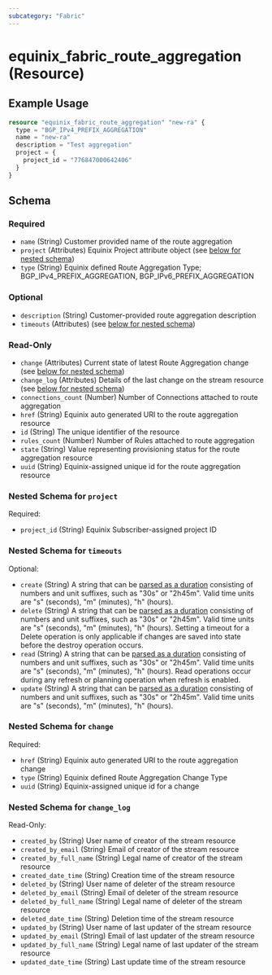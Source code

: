 ```yaml
---
subcategory: "Fabric"
---
```


# equinix_fabric_route_aggregation (Resource)



## Example Usage

```terraform
resource "equinix_fabric_route_aggregation" "new-ra" {
  type = "BGP_IPv4_PREFIX_AGGREGATION"
  name = "new-ra"
  description = "Test aggregation"
  project = {
    project_id = "776847000642406"
  }
}
```

<!-- schema generated by tfplugindocs -->
## Schema

### Required

- `name` (String) Customer provided name of the route aggregation
- `project` (Attributes) Equinix Project attribute object (see [below for nested schema](#nestedatt--project))
- `type` (String) Equinix defined Route Aggregation Type; BGP_IPv4_PREFIX_AGGREGATION, BGP_IPv6_PREFIX_AGGREGATION

### Optional

- `description` (String) Customer-provided route aggregation description
- `timeouts` (Attributes) (see [below for nested schema](#nestedatt--timeouts))

### Read-Only

- `change` (Attributes) Current state of latest Route Aggregation change (see [below for nested schema](#nestedatt--change))
- `change_log` (Attributes) Details of the last change on the stream resource (see [below for nested schema](#nestedatt--change_log))
- `connections_count` (Number) Number of Connections attached to route aggregation
- `href` (String) Equinix auto generated URI to the route aggregation resource
- `id` (String) The unique identifier of the resource
- `rules_count` (Number) Number of Rules attached to route aggregation
- `state` (String) Value representing provisioning status for the route aggregation resource
- `uuid` (String) Equinix-assigned unique id for the route aggregation resource

<a id="nestedatt--project"></a>
### Nested Schema for `project`

Required:

- `project_id` (String) Equinix Subscriber-assigned project ID


<a id="nestedatt--timeouts"></a>
### Nested Schema for `timeouts`

Optional:

- `create` (String) A string that can be [parsed as a duration](https://pkg.go.dev/time#ParseDuration) consisting of numbers and unit suffixes, such as "30s" or "2h45m". Valid time units are "s" (seconds), "m" (minutes), "h" (hours).
- `delete` (String) A string that can be [parsed as a duration](https://pkg.go.dev/time#ParseDuration) consisting of numbers and unit suffixes, such as "30s" or "2h45m". Valid time units are "s" (seconds), "m" (minutes), "h" (hours). Setting a timeout for a Delete operation is only applicable if changes are saved into state before the destroy operation occurs.
- `read` (String) A string that can be [parsed as a duration](https://pkg.go.dev/time#ParseDuration) consisting of numbers and unit suffixes, such as "30s" or "2h45m". Valid time units are "s" (seconds), "m" (minutes), "h" (hours). Read operations occur during any refresh or planning operation when refresh is enabled.
- `update` (String) A string that can be [parsed as a duration](https://pkg.go.dev/time#ParseDuration) consisting of numbers and unit suffixes, such as "30s" or "2h45m". Valid time units are "s" (seconds), "m" (minutes), "h" (hours).


<a id="nestedatt--change"></a>
### Nested Schema for `change`

Required:

- `href` (String) Equinix auto generated URI to the route aggregation change
- `type` (String) Equinix defined Route Aggregation Change Type
- `uuid` (String) Equinix-assigned unique id for a change


<a id="nestedatt--change_log"></a>
### Nested Schema for `change_log`

Read-Only:

- `created_by` (String) User name of creator of the stream resource
- `created_by_email` (String) Email of creator of the stream resource
- `created_by_full_name` (String) Legal name of creator of the stream resource
- `created_date_time` (String) Creation time of the stream resource
- `deleted_by` (String) User name of deleter of the stream resource
- `deleted_by_email` (String) Email of deleter of the stream resource
- `deleted_by_full_name` (String) Legal name of deleter of the stream resource
- `deleted_date_time` (String) Deletion time of the stream resource
- `updated_by` (String) User name of last updater of the stream resource
- `updated_by_email` (String) Email of last updater of the stream resource
- `updated_by_full_name` (String) Legal name of last updater of the stream resource
- `updated_date_time` (String) Last update time of the stream resource

